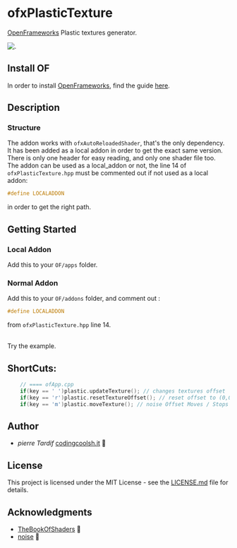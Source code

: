 # ofxPlasticTexture

[OpenFrameworks](https://openframeworks.cc/) Plastic textures generator.

![.](./Assets/textureExample.gif)


## Install OF
In order to install [OpenFrameworks](https://openframeworks.cc/), find the guide [here](https://openframeworks.cc/download/).

## Description


### Structure
The addon works with `ofxAutoReloadedShader`, that's the only dependency. It has been added as a local addon in order to get the exact same version.<br>
There is only one header for easy reading, and only one shader file too.<br>
The addon can be used as a local_addon or not, the line 14 of `ofxPlasticTexture.hpp` must be commented out if not used as a local addon:
```cpp
#define LOCALADDON
```
in order to get the right path.
## Getting Started

### Local Addon
Add this to your `OF/apps` folder.
### Normal Addon
Add this to your `OF/addons` folder, and comment out :
```cpp
#define LOCALADDON
```
from `ofxPlasticTexture.hpp` line 14.


</br>
Try the example.

## ShortCuts:


```cpp
    // ==== ofApp.cpp  
    if(key == ' ')plastic.updateTexture(); // changes textures offset
    if(key == 'r')plastic.resetTextureOffset(); // reset offset to (0,0)
    if(key == 'm')plastic.moveTexture(); // noise Offset Moves / Stops
```

## Author

* _pierre Tardif_   [codingcoolsh.it](codingcoolsh.it)   :floppy_disk:

## License

This project is licensed under the MIT License - see the [LICENSE.md](./Assets/LICENSE) file for details.


## Acknowledgments

* [TheBookOfShaders](https://thebookofshaders.com/) :crystal_ball:
* [noise](https://www.shadertoy.com/view/4dS3Wd) :triangular_ruler:
